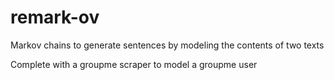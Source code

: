 # remark-ov
Markov chains to generate sentences by modeling the contents of two texts

Complete with a groupme scraper to model a groupme user
